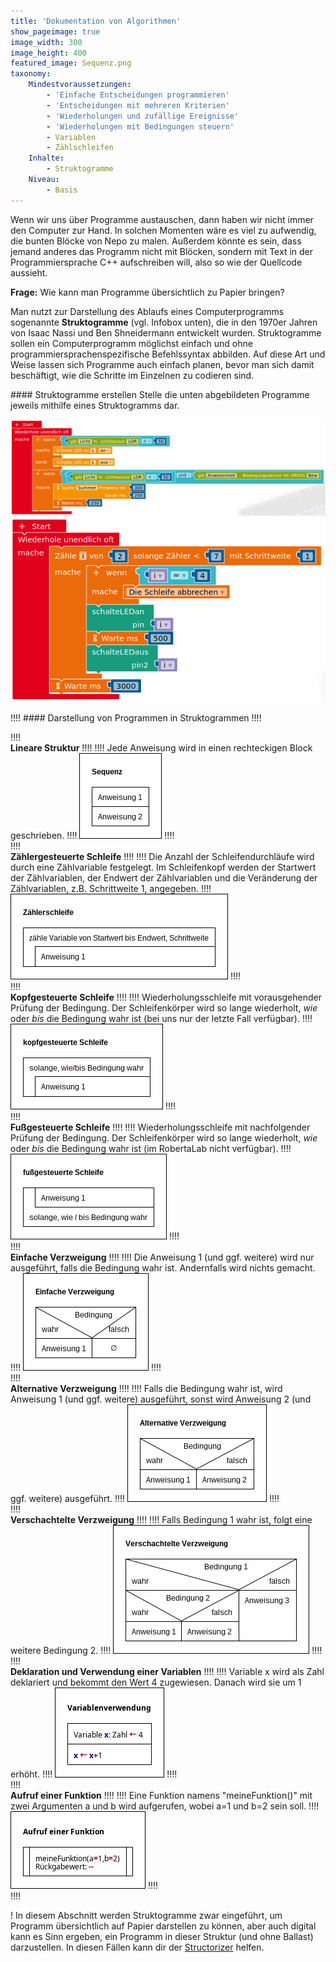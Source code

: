```yaml
---
title: 'Dokumentation von Algorithmen'
show_pageimage: true
image_width: 300
image_height: 400
featured_image: Sequenz.png
taxonomy:
    Mindestvoraussetzungen:
        - 'Einfache Entscheidungen programmieren'
        - 'Entscheidungen mit mehreren Kriterien'
        - 'Wiederholungen und zufällige Ereignisse'
        - 'Wiederholungen mit Bedingungen steuern'
        - Variablen
        - Zählschleifen
    Inhalte:
        - Struktogramme
    Niveau:
        - Basis
---
```


Wenn wir uns über Programme austauschen, dann haben wir nicht immer den Computer zur Hand. In solchen Momenten wäre es viel zu aufwendig, die bunten Blöcke von Nepo zu malen. Außerdem könnte es sein, dass jemand anderes das Programm nicht mit Blöcken, sondern mit Text in der Programmiersprache C++ aufschreiben will, also so wie der Quellcode aussieht.

**Frage:** Wie kann man Programme übersichtlich zu Papier bringen?

Man nutzt zur Darstellung des Ablaufs eines Computerprogramms sogenannte **Struktogramme** (vgl. Infobox unten), die in den 1970er Jahren von Isaac Nassi und Ben Shneidermann entwickelt wurden. Struktogramme sollen ein Computerprogramm möglichst einfach und ohne programmiersprachenspezifische Befehlssyntax abbilden. Auf diese Art und Weise lassen sich Programme auch einfach planen, bevor man sich damit beschäftigt, wie die Schritte im Einzelnen zu codieren sind.

<div markdown="1" class="aufgabe"> #### Struktogramme erstellen
Stelle die unten abgebildeten Programme jeweils mithilfe eines Struktogramms dar.

![Programm A.](wenn-sonstWenn-sonst-Bsp2.png?Lightbox=1024&classes=caption "Programm A.")
![Programm B.](break-bsp-schmal.png?Lightbox=1024&classes=caption "Programm B.")
</div>

!!!! #### Darstellung von Programmen in Struktogrammen
!!!! <div markdown="1" class="flex-box">
!!!! <div markdown="1">**Lineare Struktur**
!!!! 
!!!! Jede Anweisung wird in einen rechteckigen Block geschrieben.
!!!! ![Sequenz.](Sequenz.png?Lightbox=512)
!!!! </div>
!!!! <div markdown="1">**Zählergesteuerte Schleife**
!!!! 
!!!! Die Anzahl der Schleifendurchläufe wird durch eine Zählvariable festgelegt. Im Schleifenkopf werden der Startwert der Zählvariablen, der Endwert der Zählvariablen und die Veränderung der Zählvariablen, z.B. Schrittweite 1, angegeben.
!!!! ![Zählerschleife.](Zaehlerschleife.png?Lightbox=512)
!!!! </div>
!!!! <div markdown="1">**Kopfgesteuerte Schleife**
!!!! 
!!!! Wiederholungsschleife mit vorausgehender Prüfung der Bedingung. Der Schleifenkörper wird so lange wiederholt, *wie* oder *bis* die Bedingung wahr ist (bei uns nur der letzte Fall verfügbar).
!!!! ![Kopfgesteuerte Schleife](kopfgesteuerteSchleife.png?Lightbox=512)
!!!! </div>
!!!! <div markdown="1">**Fußgesteuerte Schleife**
!!!! 
!!!! Wiederholungsschleife mit nachfolgender Prüfung der Bedingung. Der Schleifenkörper wird so lange wiederholt, *wie* oder *bis* die Bedingung wahr ist (im RobertaLab nicht verfügbar).
!!!! ![Fußgesteuerte Schleife](fussgesteuerteSchleife.png?Lightbox=512)
!!!! </div>
!!!! <div markdown="1">**Einfache Verzweigung**
!!!! 
!!!! Die Anweisung 1 (und ggf. weitere) wird nur ausgeführt, falls die Bedingung wahr ist. Andernfalls wird nichts gemacht.
!!!! ![Einfache Verzweigung](EinfacheVerzweigung.png?Lightbox=512)
!!!! </div>
!!!! <div markdown="1">**Alternative Verzweigung**
!!!! 
!!!! Falls die Bedingung wahr ist, wird Anweisung 1 (und ggf. weitere) ausgeführt, sonst wird Anweisung 2 (und ggf. weitere) ausgeführt.
!!!! ![Alternative Verzweigung](AlternativeVerzweigung.png?Lightbox=512)
!!!! </div>
!!!! <div markdown="1">**Verschachtelte Verzweigung**
!!!! 
!!!! Falls Bedingung 1 wahr ist, folgt eine weitere Bedingung 2.
!!!! ![Verschachtelte Verzweigung](VerschachtelteVerzweigung.png?Lightbox=512)
!!!! </div>
!!!! <div markdown="1">**Deklaration und Verwendung einer Variablen**
!!!! 
!!!! Variable x wird als Zahl deklariert und bekommt den Wert 4 zugewiesen. Danach wird sie um 1 erhöht.
!!!! ![Variablenverwendung](Struktogramm-Variablenverwendung.png?Lightbox=512)
!!!! </div>
!!!! <div markdown="1">**Aufruf einer Funktion**
!!!! 
!!!! Eine Funktion namens "meineFunktion()" mit zwei Argumenten a und b wird aufgerufen, wobei a=1 und b=2 sein soll.
!!!! ![Aufruf einer Funktion](StruktogrammFunktion.png?Lightbox=512)
!!!! </div>
!!!! </div>

! In diesem Abschnitt werden Struktogramme zwar eingeführt, um Programm übersichtlich auf Papier darstellen zu können, aber auch digital kann es Sinn ergeben, ein Programm in dieser Struktur (und ohne Ballast) darzustellen. In diesen Fällen kann dir der [Structorizer](https://structorizer.fisch.lu/) helfen.
